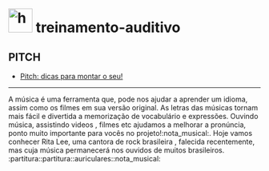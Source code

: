 # <img width="48" height="48" src="https://img.icons8.com/color/48/hearing.png" alt="hearing"/> treinamento-auditivo

## PITCH

- [Pitch: dicas para montar o seu!](https://www.youtube.com/watch?v=S3jOmagjPGY&t=153s)

---

A música é uma ferramenta que, pode nos ajudar a aprender um idioma, assim como os filmes em sua versão original. As letras das músicas tornam mais fácil e divertida a memorização de vocabulário e expressões. Ouvindo música, assistindo videos , filmes etc ajudamos a melhorar a pronúncia, ponto muito importante para vocês no projeto!:nota_musical:. Hoje vamos conhecer Rita Lee, uma cantora de rock brasileira , falecida recentemente, mas cuja música permanecerá nos ouvidos de muitos brasileiros. :partitura::partitura::auriculares::nota_musical:
